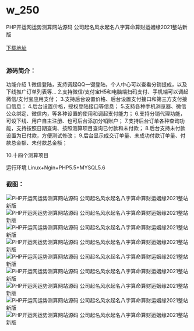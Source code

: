 # w_250
PHP开运网运势测算网站源码 公司起名风水起名八字算命算财运姻缘2021整站新版
<br/></br>
[下载地址](https://www.uuid2.com/250.html "下载地址")
<br/></br>
<h3>源码简介：</h3>
<p>功能介绍
1.微信登陆，支持调起QQ一键登陆，个人中心可以查看分销提成，以及下线推广订单列表等…
2.支持微信/支付宝H5和电脑端扫码支付、手机端可以调起微信/支付宝应用支付；
3.支持后台设置价格、后台设置支付接口和第三方支付接口信息；
4.后台设置价格，授权登陆接口等信息；
5.支持各种手机浏览器、微信公众绑定、微信内，等各种设置的使用和调起支付能力；
6.支持分销代理功能，可设下线、用户自主注册、也可后台添加分销账户；
7.支持后台订单各种查询功能，支持按照日期查询、按照测算项目查询已付款和未付款；
8.后台支持未付款设置为已付款，方便测试修改；
9.后台显示成交订单量、未成功付款订单量、付款总金额、未付款总金额；<p>
<p>10.十四个测算项目<p>
<p>运行环境
Linux+Ngin+PHP5.5+MYSQL5.6<p>
<h3>截图：</h3>
<img src="https://www.uuid2.com/wp-content/uploads/img/202105/034ef77845.jpg" alt="PHP开运网运势测算网站源码 公司起名风水起名八字算命算财运姻缘2021整站新版"><img src="https://www.uuid2.com/wp-content/uploads/img/202105/034ef77486.jpg" alt="PHP开运网运势测算网站源码 公司起名风水起名八字算命算财运姻缘2021整站新版"><img src="https://www.uuid2.com/wp-content/uploads/img/202105/592b0af897.jpg" alt="PHP开运网运势测算网站源码 公司起名风水起名八字算命算财运姻缘2021整站新版"><img src="https://www.uuid2.com/wp-content/uploads/img/202105/ab6e97b181.jpg" alt="PHP开运网运势测算网站源码 公司起名风水起名八字算命算财运姻缘2021整站新版"><img src="https://www.uuid2.com/wp-content/uploads/img/202105/ab6e97b100.jpg" alt="PHP开运网运势测算网站源码 公司起名风水起名八字算命算财运姻缘2021整站新版"><img src="https://www.uuid2.com/wp-content/uploads/img/202105/357bacc240.jpg" alt="PHP开运网运势测算网站源码 公司起名风水起名八字算命算财运姻缘2021整站新版"><img src="https://www.uuid2.com/wp-content/uploads/img/202105/357bacc959.jpg" alt="PHP开运网运势测算网站源码 公司起名风水起名八字算命算财运姻缘2021整站新版"><img src="https://www.uuid2.com/wp-content/uploads/img/202105/5d754b3564.jpg" alt="PHP开运网运势测算网站源码 公司起名风水起名八字算命算财运姻缘2021整站新版"><img src="https://www.uuid2.com/wp-content/uploads/img/202105/5d754b3147.jpg" alt="PHP开运网运势测算网站源码 公司起名风水起名八字算命算财运姻缘2021整站新版">
